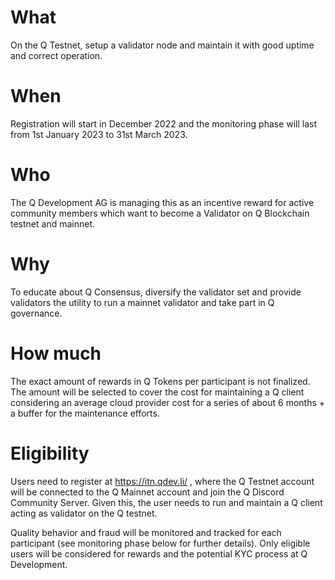 # What

On the Q Testnet, setup a validator node and maintain it with good uptime and correct operation.

# When

Registration will start in December 2022 and the monitoring phase will last from 1st January 2023 to 31st March 2023.

# Who

The Q Development AG is managing this as an incentive reward for active community members which want to become a Validator on Q Blockchain testnet and mainnet.

# Why

To educate about Q Consensus, diversify the validator set and provide validators the utility to run a mainnet validator and take part in Q governance.

# How much

The exact amount of rewards in Q Tokens per participant is not finalized. 
The amount will be selected to cover the cost for maintaining a Q client 
considering an average cloud provider cost for a series of about 6 months + a buffer for the maintenance efforts.

# Eligibility

Users need to register at https://itn.qdev.li/ , where the Q Testnet account will be connected to the Q Mainnet account and join the Q Discord Community Server. 
Given this, the user needs to run and maintain a Q client acting as validator on the Q testnet.

Quality behavior and fraud will be monitored and tracked for each participant (see monitoring phase below for further details). Only eligible users will be 
considered for rewards and the potential KYC process at Q Development.
